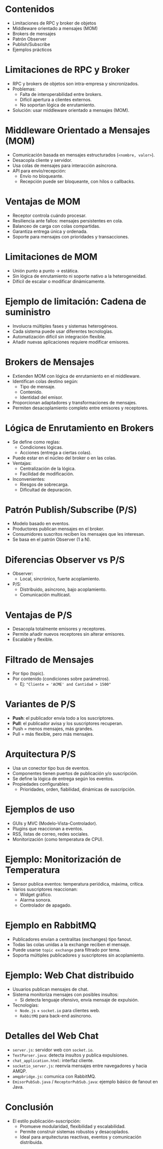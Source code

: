 # Contenidos

- Limitaciones de RPC y broker de objetos
- Middleware orientado a mensajes (MOM)
- Brokers de mensajes
- Patrón Observer
- Publish/Subscribe
- Ejemplos prácticos

# Limitaciones de RPC y Broker

- RPC y brokers de objetos son intra-empresa y sincronizados.
- Problemas:
  - Falta de interoperabilidad entre brokers.
  - Difícil apertura a clientes externos.
  - No soportan lógica de enrutamiento.
- Solución: usar middleware orientado a mensajes (MOM).

# Middleware Orientado a Mensajes (MOM)

- Comunicación basada en mensajes estructurados (`<nombre, valor>`).
- Desacopla cliente y servidor.
- Usa colas de mensajes para interacción asíncrona.
- API para envío/recepción:
  - Envío no bloqueante.
  - Recepción puede ser bloqueante, con hilos o callbacks.

# Ventajas de MOM

- Receptor controla cuándo procesar.
- Resiliencia ante fallos: mensajes persistentes en cola.
- Balanceo de carga con colas compartidas.
- Garantiza entrega única y ordenada.
- Soporte para mensajes con prioridades y transacciones.

# Limitaciones de MOM

- Unión punto a punto → estática.
- Sin lógica de enrutamiento ni soporte nativo a la heterogeneidad.
- Difícil de escalar o modificar dinámicamente.

# Ejemplo de limitación: Cadena de suministro

- Involucra múltiples fases y sistemas heterogéneos.
- Cada sistema puede usar diferentes tecnologías.
- Automatización difícil sin integración flexible.
- Añadir nuevas aplicaciones requiere modificar emisores.

# Brokers de Mensajes

- Extienden MOM con lógica de enrutamiento en el middleware.
- Identifican colas destino según:
  - Tipo de mensaje.
  - Contenido.
  - Identidad del emisor.
- Proporcionan adaptadores y transformaciones de mensajes.
- Permiten desacoplamiento completo entre emisores y receptores.

# Lógica de Enrutamiento en Brokers

- Se define como reglas:
  - Condiciones lógicas.
  - Acciones (entrega a ciertas colas).
- Puede estar en el núcleo del broker o en las colas.
- Ventajas:
  - Centralización de la lógica.
  - Facilidad de modificación.
- Inconvenientes:
  - Riesgos de sobrecarga.
  - Dificultad de depuración.

# Patrón Publish/Subscribe (P/S)

- Modelo basado en eventos.
- Productores publican mensajes en el broker.
- Consumidores suscritos reciben los mensajes que les interesan.
- Se basa en el patrón Observer (1 a N).

# Diferencias Observer vs P/S

- Observer:
  - Local, sincrónico, fuerte acoplamiento.
- P/S:
  - Distribuido, asíncrono, bajo acoplamiento.
  - Comunicación multicast.

# Ventajas de P/S

- Desacopla totalmente emisores y receptores.
- Permite añadir nuevos receptores sin alterar emisores.
- Escalable y flexible.

# Filtrado de Mensajes

- Por tipo (topic).
- Por contenido (condiciones sobre parámetros).
  - Ej: `"Cliente = 'ACME' and Cantidad > 1500"`

# Variantes de P/S

- **Push**: el publicador envía todo a los suscriptores.
- **Pull**: el publicador avisa y los suscriptores recuperan.
- Push = menos mensajes, más grandes.
- Pull = más flexible, pero más mensajes.

# Arquitectura P/S

- Usa un conector tipo bus de eventos.
- Componentes tienen puertos de publicación y/o suscripción.
- Se define la lógica de entrega según los eventos.
- Propiedades configurables:
  - Prioridades, orden, fiabilidad, dinámicas de suscripción.

# Ejemplos de uso

- GUIs y MVC (Modelo-Vista-Controlador).
- Plugins que reaccionan a eventos.
- RSS, listas de correo, redes sociales.
- Monitorización (como temperatura de CPU).

# Ejemplo: Monitorización de Temperatura

- Sensor publica eventos: temperatura periódica, máxima, crítica.
- Varios suscriptores reaccionan:
  - Widget gráfico.
  - Alarma sonora.
  - Controlador de apagado.

# Ejemplo en RabbitMQ

- Publicadores envían a centralitas (exchanges) tipo fanout.
- Todas las colas unidas a la exchange reciben el mensaje.
- Puede usarse `topic exchange` para filtrado por tema.
- Soporta múltiples publicadores y suscriptores sin acoplamiento.

# Ejemplo: Web Chat distribuido

- Usuarios publican mensajes de chat.
- Sistema monitoriza mensajes con posibles insultos:
  - Si detecta lenguaje ofensivo, envía mensaje de expulsión.
- Tecnologías:
  - `Node.js` + `socket.io` para clientes web.
  - `RabbitMQ` para back-end asíncrono.

# Detalles del Web Chat

- `server.js`: servidor web con `socket.io`.
- `TextParser.java`: detecta insultos y publica expulsiones.
- `chat_application.html`: interfaz cliente.
- `socketio_server.js`: reenvía mensajes entre navegadores y hacia AMQP.
- `amqpbridge.js`: comunica con RabbitMQ.
- `EmisorPubSub.java` / `ReceptorPubSub.java`: ejemplo básico de fanout en Java.

# Conclusión

- El estilo publicación-suscripción:
  - Promueve modularidad, flexibilidad y escalabilidad.
  - Permite construir sistemas robustos y desacoplados.
  - Ideal para arquitecturas reactivas, eventos y comunicación distribuida.
